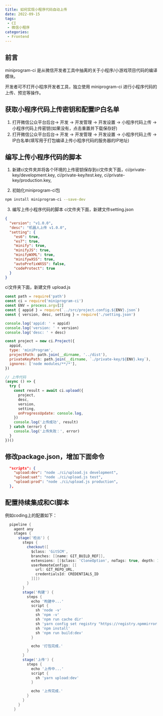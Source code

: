 ```yaml
---
title: 如何实现小程序代码自动上传
date: 2022-09-15
tags:
 - CI
 - 微信小程序
categories:
 - Frontend
---
```


## 前言
miniprogram-ci 是从微信开发者工具中抽离的关于小程序/小游戏项目代码的编译模块。

开发者可不打开小程序开发者工具，独立使用 miniprogram-ci 进行小程序代码的上传、预览等操作。

## 获取小程序代码上传密钥和配置IP白名单
1. 打开微信公众平台后台-> 开发 -> 开发管理 -> 开发设置 -> 小程序代码上传 -> 小程序代码上传密钥(如果没有，点击重置并下载保存好)
2. 打开微信公众平台后台-> 开发 -> 开发管理 -> 开发设置 -> 小程序代码上传 -> IP白名单(填写用于打包编译上传小程序代码的服务器的IP地址)

## 编写上传小程序代码的脚本
1. 新建ci文件夹并将各个环境的上传密钥保存到ci文件夹下面，ci/private-key/development.key, ci/private-key/test.key, ci/private-key/production.key,

2. 初始化miniprogram-ci包
```bash
npm install miniprogram-ci --save-dev
```
3. 编写上传小程序代码的脚本
ci文件夹下面，新建文件setting.json

```json
{
  "version": "v1.0.0",
  "desc": "机器人上传 v1.0.0",
  "setting": {
    "es6": true,
    "es7": true,
    "minify": true,
    "minifyJS": true,
    "minifyWXML": true,
    "minifywXSS": true,
    "autoPrefixWXSS": false,
    "codeProtect": true
  }
}
```
ci文件夹下面，新建文件 upload.js

```js
const path = require('path')
const ci = require('miniprogram-ci')
const ENV = process.argv[2]
const { appid } = require(`../src/project.config.${ENV}.json`)
const { version, desc, setting } = require('./setting.json')

console.log('appid: ' + appid)
console.log('version: ' + version)
console.log('desc: ' + desc)

const project = new ci.Project({
  appid,
  type: 'miniProgram',
  projectPath: path.join(__dirname, '../dist'),
  privateKeyPath: path.join(__dirname, `./private-key/${ENV}.key`),
  ignores: ['node modules/**/*'],
})

// 上传代码
(async () => {
  try {
    const result = await ci.upload({
      project,
      desc,
      version,
      setting,
      onProgressUpdate: console.log,
    })
    console.log('上传成功', result)
  } catch (error) {
    console.log('上传失败：', error)
  }
})()

```
## 修改package.json，增加下面命令
```json
  "scripts": {
    "upload:dev": "node ./ci/upload.js development",
    "upload:uat": "node ./ci/upload.js test",
    "upload:prod": "node ./ci/upload.js production",
  },
```

## 配置持续集成和CI脚本

例如coding上的配置如下：
```groovy
  pipeline {
    agent any
    stages {
      stage('检出') {
        steps {
          checkout([
            $class: 'GitSCM',
            branches: [[name: GIT_BUILD_REF]],
            extensions: [[$class: 'CloneOption', noTags: true, depth: 1, shallow: true]],
            userRemoteConfigs: [[
              url: GIT_REPO_URL,
              credentialsId: CREDENTIALS_ID
            ]]])
          }
        }
        stage('构建') {
          steps {
            echo '构建中...'
            script {
              sh 'node -v'
              sh 'npm -v'
              sh 'npm run cache dir'
              sh 'yarn config set registry "https://registry.npmmirror.com"'
              sh 'npm install'
              sh 'npm run build:dev'
            }

            echo '打包完成.'
          }
        }
        stage('上传') {
          steps {
            echo '上传中...'
            script {
              sh 'yarn upload:dev'
            }

            echo '上传完成.'
          }
        }
      }
    }
  ```
